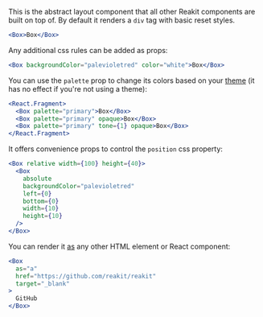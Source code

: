 This is the abstract layout component that all other Reakit components are built on top of. By default it renders a `div` tag with basic reset styles.

```jsx
<Box>Box</Box>
```

Any additional css rules can be added as props:

```jsx
<Box backgroundColor="palevioletred" color="white">Box</Box>
```

You can use the `palette` prop to change its colors based on your [theme](../../docs/theming.md) (it has no effect if you're not using a theme):

```jsx
<React.Fragment>
  <Box palette="primary">Box</Box>
  <Box palette="primary" opaque>Box</Box>
  <Box palette="primary" tone={1} opaque>Box</Box>
</React.Fragment>
```

It offers convenience props to control the `position` css property:

```jsx
<Box relative width={100} height={40}>
  <Box
    absolute
    backgroundColor="palevioletred"
    left={0}
    bottom={0}
    width={10}
    height={10}
  />
</Box>
```

You can render it [as](../../docs/as.md) any other HTML element or React component:

```jsx
<Box
  as="a"
  href="https://github.com/reakit/reakit"
  target="_blank"
>
  GitHub
</Box>
```